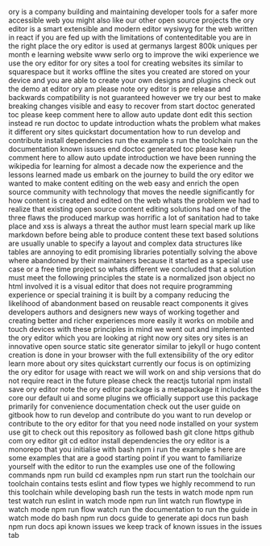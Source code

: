 ory is a company building and maintaining developer tools for a safer more accessible web you might also like our other open source projects the ory editor is a smart extensible and modern editor wysiwyg for the web written in react if you are fed up with the limitations of contenteditable you are in the right place the ory editor is used at germanys largest 800k uniques per month e learning website www serlo org to improve the wiki experience we use the ory editor for ory sites a tool for creating websites its similar to squarespace but it works offline the sites you created are stored on your device and you are able to create your own designs and plugins check out the demo at editor ory am please note ory editor is pre release and backwards compatibility is not guaranteed however we try our best to make breaking changes visible and easy to recover from start doctoc generated toc please keep comment here to allow auto update dont edit this section instead re run doctoc to update introduction whats the problem what makes it different ory sites quickstart documentation how to run develop and contribute install dependencies run the example s run the toolchain run the documentation known issues end doctoc generated toc please keep comment here to allow auto update introduction we have been running the wikipedia for learning for almost a decade now the experience and the lessons learned made us embark on the journey to build the ory editor we wanted to make content editing on the web easy and enrich the open source community with technology that moves the needle significantly for how content is created and edited on the web whats the problem we had to realize that existing open source content editing solutions had one of the three flaws the produced markup was horrific a lot of sanitation had to take place and xss is always a threat the author must learn special mark up like markdown before being able to produce content these text based solutions are usually unable to specify a layout and complex data structures like tables are annoying to edit promising libraries potentially solving the above where abandoned by their maintainers because it started as a special use case or a free time project so whats different we concluded that a solution must meet the following principles the state is a normalized json object no html involved it is a visual editor that does not require programming experience or special training it is built by a company reducing the likelihood of abandonment based on reusable react components it gives developers authors and designers new ways of working together and creating better and richer experiences more easily it works on mobile and touch devices with these principles in mind we went out and implemented the ory editor which you are looking at right now ory sites ory sites is an innovative open source static site generator similar to jekyll or hugo content creation is done in your browser with the full extensibility of the ory editor learn more about ory sites quickstart currently our focus is on optimizing the ory editor for usage with react we will work on and ship versions that do not require react in the future please check the reactjs tutorial npm install save ory editor note the ory editor package is a metapackage it includes the core our default ui and some plugins we officially support use this package primarily for convenience documentation check out the user guide on gitbook how to run develop and contribute do you want to run develop or contribute to the ory editor for that you need node installed on your system use git to check out this repository as followed bash git clone https github com ory editor git cd editor install dependencies the ory editor is a monorepo that you initialise with bash npm i run the example s here are some examples that are a good starting point if you want to familiarize yourself with the editor to run the examples use one of the following commands npm run build cd examples npm run start run the toolchain our toolchain contains tests eslint and flow types we highly recommend to run this toolchain while developing bash run the tests in watch mode npm run test watch run eslint in watch mode npm run lint watch run flowtype in watch mode npm run flow watch run the documentation to run the guide in watch mode do bash npm run docs guide to generate api docs run bash npm run docs api known issues we keep track of known issues in the issues tab